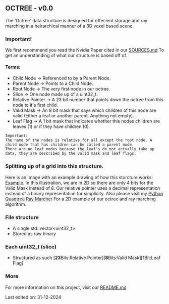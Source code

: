 ## OCTREE - v0.0

The 'Octree' data structure is designed for effecient storage and ray marching in a heirarchical manner of a 3D voxel based scene.

### Important!

We first recommend you read the Nvidia Paper cited in our [SOURCES.md](/docs/SOURCES.md) To get an understanding of what our structure is based off of.

#### Terms:
- Child Node -> Referenced to by a Parent Node.
- Parent Node -> Points to a Child Node.
- Root Node -> The very first node in our octree.
- Slice -> One node made up of a uint32_t.
- Relative Pointer -> A 23 bit number that points down the octree from this node to it's first child.
- Valid Mask -> An 8 bit mask that says which children of this node are valid (Either a leaf or another parent. Anything not empty).
- Leaf Flag -> A 1 bit mask that indicates whether this nodes children are leaves (1) or if they have children (0).

```
Important: 
The name of the nodes is relative for all except the root node. A child node that has children can be called a parent node.
There are no leaf nodes because the leaf's do not actually take up data, they are described by the valid mask and leaf flags.
```

### Splitting up of a grid into this structure.

Here is an image with an example drawing of how this sturcture works: [Example](/docs/images/IMG_9025.jpeg). In this illustration, we are in 2D so there are only 4 bits for the Valid Mask instead of 8. Our relative pointer uses a decimal representation instead of a binary representation for simplicity. Also please visit my [Python Quadtree Ray Marcher](https://github.com/ajsuper/PythonQuadtreeRayMarcher) For a 2D example of our octree and ray marching algorithm.

### File structure
- A single std::vector<uint32_t>
- Stored as raw binary

### Each uint32_t (slice)
- Structured as such [**23**Bits:Relative Pointer][**8**Bits:Valid Mask][**1**Bit:Leaf Flag]

### More

For more information on this project, visit our [README.md](/docs/README.md)

Last edited on: 31-12-2024